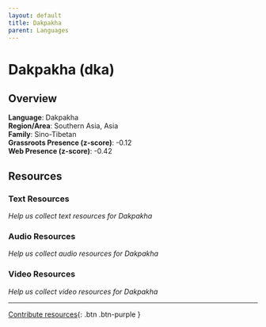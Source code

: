 ```yaml
---
layout: default
title: Dakpakha
parent: Languages
---
```


# Dakpakha (dka)

## Overview

**Language**: Dakpakha  
**Region/Area**: Southern Asia, Asia  
**Family**: Sino-Tibetan  
**Grassroots Presence (z-score)**: -0.12  
**Web Presence (z-score)**: -0.42  

## Resources

### Text Resources
*Help us collect text resources for Dakpakha*

### Audio Resources
*Help us collect audio resources for Dakpakha*

### Video Resources
*Help us collect video resources for Dakpakha*

---

[Contribute resources](https://forms.office.com/e/1SfLJx3u1r){: .btn .btn-purple }

